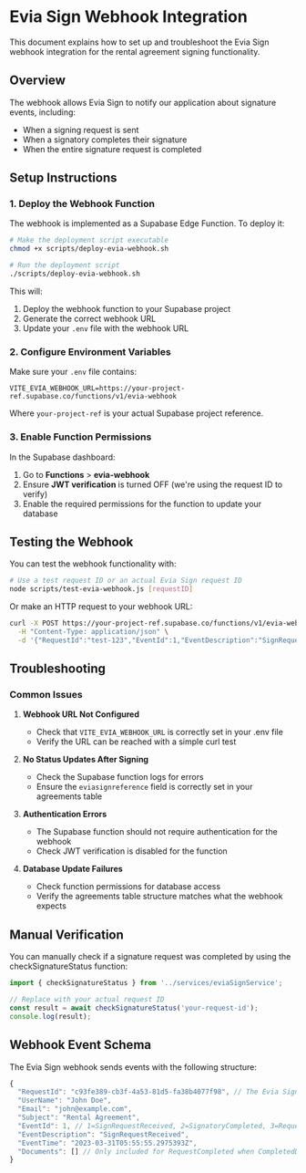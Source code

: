 # Evia Sign Webhook Integration

This document explains how to set up and troubleshoot the Evia Sign webhook integration for the rental agreement signing functionality.

## Overview

The webhook allows Evia Sign to notify our application about signature events, including:
- When a signing request is sent
- When a signatory completes their signature
- When the entire signature request is completed

## Setup Instructions

### 1. Deploy the Webhook Function

The webhook is implemented as a Supabase Edge Function. To deploy it:

```bash
# Make the deployment script executable
chmod +x scripts/deploy-evia-webhook.sh

# Run the deployment script
./scripts/deploy-evia-webhook.sh
```

This will:
1. Deploy the webhook function to your Supabase project
2. Generate the correct webhook URL
3. Update your `.env` file with the webhook URL

### 2. Configure Environment Variables

Make sure your `.env` file contains:

```
VITE_EVIA_WEBHOOK_URL=https://your-project-ref.supabase.co/functions/v1/evia-webhook
```

Where `your-project-ref` is your actual Supabase project reference.

### 3. Enable Function Permissions

In the Supabase dashboard:
1. Go to **Functions** > **evia-webhook**
2. Ensure **JWT verification** is turned OFF (we're using the request ID to verify)
3. Enable the required permissions for the function to update your database

## Testing the Webhook

You can test the webhook functionality with:

```bash
# Use a test request ID or an actual Evia Sign request ID
node scripts/test-evia-webhook.js [requestID]
```

Or make an HTTP request to your webhook URL:

```bash
curl -X POST https://your-project-ref.supabase.co/functions/v1/evia-webhook \
  -H "Content-Type: application/json" \
  -d '{"RequestId":"test-123","EventId":1,"EventDescription":"SignRequestReceived","UserName":"Test User","Email":"test@example.com"}'
```

## Troubleshooting

### Common Issues

1. **Webhook URL Not Configured**
   - Check that `VITE_EVIA_WEBHOOK_URL` is correctly set in your .env file
   - Verify the URL can be reached with a simple curl test

2. **No Status Updates After Signing**
   - Check the Supabase function logs for errors
   - Ensure the `eviasignreference` field is correctly set in your agreements table

3. **Authentication Errors**
   - The Supabase function should not require authentication for the webhook
   - Check JWT verification is disabled for the function

4. **Database Update Failures**
   - Check function permissions for database access
   - Verify the agreements table structure matches what the webhook expects

## Manual Verification

You can manually check if a signature request was completed by using the checkSignatureStatus function:

```javascript
import { checkSignatureStatus } from '../services/eviaSignService';

// Replace with your actual request ID
const result = await checkSignatureStatus('your-request-id');
console.log(result);
```

## Webhook Event Schema

The Evia Sign webhook sends events with the following structure:

```javascript
{
  "RequestId": "c93fe389-cb3f-4a53-81d5-fa38b4077f98", // The Evia Sign request ID
  "UserName": "John Doe",
  "Email": "john@example.com",
  "Subject": "Rental Agreement",
  "EventId": 1, // 1=SignRequestReceived, 2=SignatoryCompleted, 3=RequestCompleted
  "EventDescription": "SignRequestReceived",
  "EventTime": "2023-03-31T05:55:55.2975393Z",
  "Documents": [] // Only included for RequestCompleted when CompletedDocumentsAttached=true
}
``` 